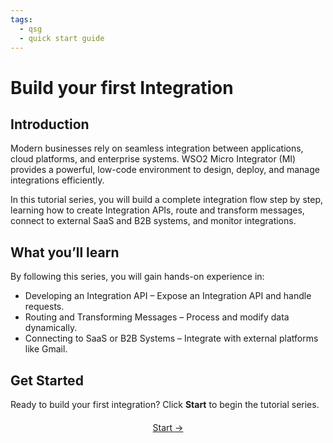 ```yaml
---
tags:
  - qsg
  - quick start guide
---
```


# Build your first Integration

## Introduction

Modern businesses rely on seamless integration between applications, cloud platforms, and enterprise systems. WSO2 Micro Integrator (MI) provides a powerful, low-code environment to design, deploy, and manage integrations efficiently.

In this tutorial series, you will build a complete integration flow step by step, learning how to create Integration APIs, route and transform messages, connect to external SaaS and B2B systems, and monitor integrations.

## What you’ll learn

By following this series, you will gain hands-on experience in:

- Developing an Integration API – Expose an Integration API and handle requests.
- Routing and Transforming Messages – Process and modify data dynamically.
- Connecting to SaaS or B2B Systems – Integrate with external platforms like Gmail.

## Get Started

Ready to build your first integration? Click **Start** to begin the tutorial series.

<div style="display: flex; justify-content: center; align-items: center; gap: 20px; margin-top: 20px;">
  <a href="{{base_path}}/get-started/build-first-integration/first-integration-api-service/" class="md-button md-button--primary">Start →</a>
</div>
